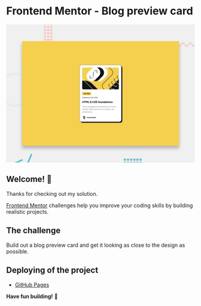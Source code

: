 # Frontend Mentor - Blog preview card

![Design preview for the Blog preview card coding challenge](./design/desktop-preview.jpg)

## Welcome! 👋

Thanks for checking out my solution.

[Frontend Mentor](https://www.frontendmentor.io) challenges help you improve your coding skills by building realistic projects.

## The challenge

Build out a blog preview card and get it looking as close to the design as possible.

## Deploying of the project

- [GitHub Pages](https://pages.github.com/)

**Have fun building!** 🚀
